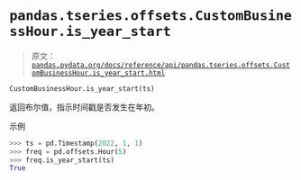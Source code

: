 # `pandas.tseries.offsets.CustomBusinessHour.is_year_start`

> 原文：[`pandas.pydata.org/docs/reference/api/pandas.tseries.offsets.CustomBusinessHour.is_year_start.html`](https://pandas.pydata.org/docs/reference/api/pandas.tseries.offsets.CustomBusinessHour.is_year_start.html)

```py
CustomBusinessHour.is_year_start(ts)
```

返回布尔值，指示时间戳是否发生在年初。

示例

```py
>>> ts = pd.Timestamp(2022, 1, 1)
>>> freq = pd.offsets.Hour(5)
>>> freq.is_year_start(ts)
True 
```
